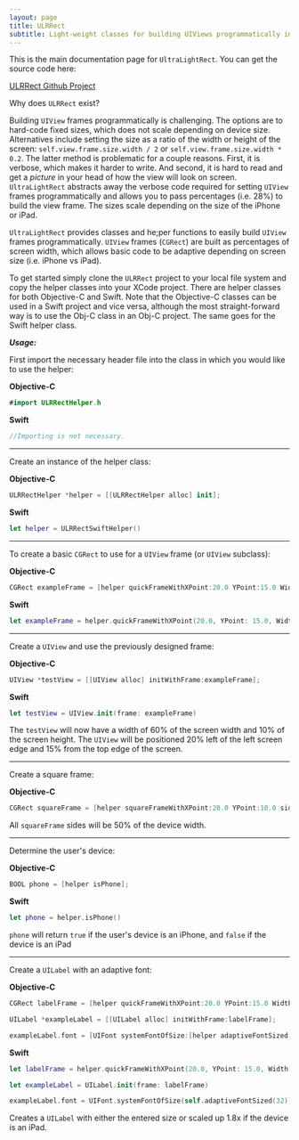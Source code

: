 ```yaml
---
layout: page
title: ULRRect
subtitle: Light-weight classes for building UIViews programmatically in Objective-C and Swift
---
```


This is the main documentation page for `UltraLightRect`. You can get the source code here:


[ULRRect Github Project](https://github.com/jasondwyer/ulrrect)

Why does `ULRRect` exist?


Building `UIView` frames programmatically is challenging. The options are to hard-code fixed sizes, which does not scale depending on device size. Alternatives include setting the size as a ratio of the width or height of the screen: `self.view.frame.size.width / 2` or `self.view.frame.size.width * 0.2`. The latter method is problematic for a couple reasons. First, it is verbose, which makes it harder to write. And second, it is hard to read and get a *picture* in your head of how the view will look on screen. `UltraLightRect` abstracts away the verbose code required for setting `UIView` frames programmatically and allows you to pass percentages (i.e. 28%) to build the view frame. The sizes scale depending on the size of the iPhone or iPad. 

`UltraLightRect` provides classes and he;per functions to easily build `UIView` frames programmatically. `UIView` frames (`CGRect`) are built as percentages of screen width, which allows basic code to be adaptive depending on screen size (i.e. iPhone vs iPad).

To get started simply clone the `ULRRect` project to your local file system and copy the helper classes into your XCode project. There are helper classes for both Objective-C and Swift. Note that the Objective-C classes can be used in a Swift project and vice versa, although the most straight-forward way is to use the Obj-C class in an Obj-C project. The same goes for the Swift helper class.

***Usage:***

First import the necessary header file into the class in which you would like to use the helper:

**Objective-C**

```swift
#import ULRRectHelper.h
```

**Swift**

```swift
//Importing is not necessary.
```

***


Create an instance of the helper class:


**Objective-C**


```swift
ULRRectHelper *helper = [[ULRRectHelper alloc] init];
```


**Swift**


```swift
let helper = ULRRectSwiftHelper()
```

***

To create a basic `CGRect` to use for a `UIView` frame (or `UIView` subclass):


**Objective-C**


```swift
CGRect exampleFrame = [helper quickFrameWithXPoint:20.0 YPoint:15.0 Width:60.0 Height:10.0];
```


**Swift**

```swift
let exampleFrame = helper.quickFrameWithXPoint(20.0, YPoint: 15.0, Width: 60.0, Height: 10.0)
```

***

Create a `UIView` and use the previously designed frame:


**Objective-C**


```swift
UIView *testView = [[UIView alloc] initWithFrame:exampleFrame];
```


**Swift**

```swift
let testView = UIView.init(frame: exampleFrame)
```

The `testView` will now have a width of 60% of the screen width and 10% of the screen height. The `UIView` will be positioned 20% left of the left screen edge and 15% from the top edge of the screen.


***

Create a square frame:

**Objective-C**

```swift
CGRect squareFrame = [helper squareFrameWithXPoint:20.0 YPoint:10.0 sideLengthAsPercentOfWidth:50.0];
```


All `squareFrame` sides will be 50% of the device width.

***

Determine the user's device:


**Objective-C**

```swift
BOOL phone = [helper isPhone];
```

**Swift**

```swift
let phone = helper.isPhone()
```

`phone` will return `true` if the user's device is an iPhone, and `false` if the device is an iPad


***

Create a `UILabel` with an adaptive font:


**Objective-C**


```swift
CGRect labelFrame = [helper quickFrameWithXPoint:20.0 YPoint:15.0 Width:60.0 Height:10.0];

UILabel *exampleLabel = [[UILabel alloc] initWithFrame:labelFrame];

exampleLabel.font = [UIFont systemFontOfSize:[helper adaptiveFontSized:32]];
```

**Swift**

```swift
let labelFrame = helper.quickFrameWithXPoint(20.0, YPoint: 15.0, Width: 60.0, Height: 10.0)

let exampleLabel = UILabel.init(frame: labelFrame)

exampleLabel.font = UIFont.systemFontOfSize(self.adaptiveFontSized(32))
```

Creates a `UILabel` with either the entered size or scaled up 1.8x if the device is an iPad. 

